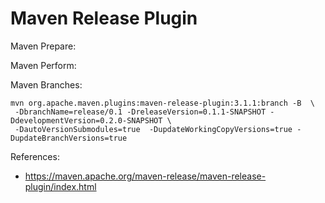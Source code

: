 # Maven Release Plugin

Maven Prepare:

Maven Perform:

Maven Branches:
```
mvn org.apache.maven.plugins:maven-release-plugin:3.1.1:branch -B  \
 -DbranchName=release/0.1 -DreleaseVersion=0.1.1-SNAPSHOT -DdevelopmentVersion=0.2.0-SNAPSHOT \
 -DautoVersionSubmodules=true  -DupdateWorkingCopyVersions=true -DupdateBranchVersions=true
```

References:
- https://maven.apache.org/maven-release/maven-release-plugin/index.html